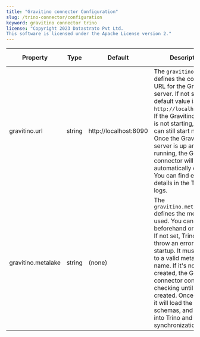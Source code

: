 ```yaml
---
title: "Gravitino connector Configuration"
slug: /trino-connector/configuration
keyword: gravitino connector trino
license: "Copyright 2023 Datastrato Pvt Ltd.
This software is licensed under the Apache License version 2."
---
```


| Property           | Type   | Default               | Description                                                                                                                                                                                                                                                                                                                                                                           | Required | Since Version |
|--------------------|--------|-----------------------|---------------------------------------------------------------------------------------------------------------------------------------------------------------------------------------------------------------------------------------------------------------------------------------------------------------------------------------------------------------------------------------|----------|---------------|
| gravitino.url      | string | http://localhost:8090 | The `gravitino.url` defines the connection URL for the Gravitino server. If not set, the default value is `http://localhost:8090`. If the Gravitino server is not starting, Trino can still start normally. Once the Gravitino server is up and running, the Gravitino connector will automatically connect. You can find error details in the Trino logs.                            | Yes      | 0.2.0         |
| gravitino.metalake | string | (none)                | The `gravitino.metalake` defines the metalake used. You can create it beforehand or later on. If not set, Trino might throw an error upon startup. It must be set to a valid metalake name. If it's not created, the Gravitino connector continues checking until it's created. Once created, it will load the catalogs, schemas, and tables into Trino and maintain synchronization. | Yes      | 0.2.0         |